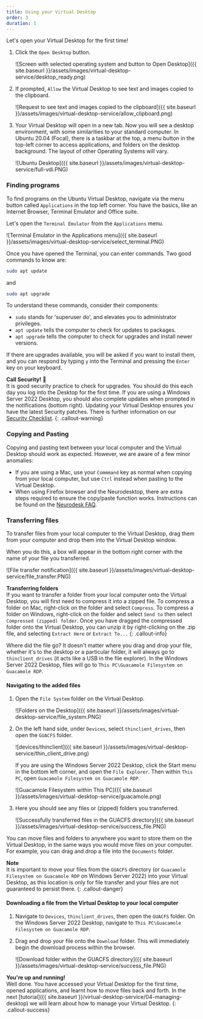 ```yaml
---
title: Using your Virtual Desktop
order: 3
duration: 1
---
```


Let's open your Virtual Desktop for the first time!

1. Click the `Open Desktop` button.

    ![Screen with selected operating system and button to Open Desktop]({{ site.baseurl }}/assets/images/virtual-desktop-service/desktop_ready.png)

1. If prompted, `Allow` the Virtual Desktop to see text and images copied to the clipboard.

    ![Request to see text and images copied to the clipboard]({{ site.baseurl }}/assets/images/virtual-desktop-service/allow_clipboard.png)

1. Your Virtual Desktop will open in a new tab. Now you will see a desktop environment, with some similarities to your standard computer. In Ubuntu 20.04 (Focal), there is a taskbar at the top, a menu button in the top-left corner to access applications, and folders on the desktop background. The layout of other Operating Systems will vary.

    ![Ubuntu Desktop]({{ site.baseurl }}/assets/images/virtual-desktop-service/full-vdi.PNG)

### Finding programs

To find programs on the Ubuntu Virtual Desktop, navigate via the menu button called `Applications` in the top left corner. You have the basics, like an Internet Browser, Terminal Emulator and Office suite.

Let's open the `Terminal Emulator` from the `Applications` menu.

![Terminal Emulator in the Applications menu]({{ site.baseurl }}/assets/images/virtual-desktop-service/select_terminal.PNG)

Once you have opened the Terminal, you can enter commands. Two good commands to know are:

```bash
sudo apt update
```

and

```bash
sudo apt upgrade
```

To understand these commands, consider their components:

- `sudo` stands for 'superuser do', and elevates you to administrator privileges.
- `apt update` tells the computer to check for updates to packages.
- `apt upgrade` tells the computer to check for upgrades and install newer versions.

If there are upgrades available, you will be asked if you want to install them, and you can respond by typing `y` into the Terminal and pressing the `Enter` key on your keyboard.

**Call Security!** 🚨  
It is good security practice to check for upgrades. You should do this each day you log into the Desktop for the first time. If you are using a Windows Server 2022 Desktop, you should also complete updates when prompted in the notifications (bottom right). Updating your Virtual Desktop ensures you have the latest Security patches. There is further information on our [Security Checklist](https://support.ehelp.edu.au/a/solutions/articles/6000253768).
{: .callout-warning}

### Copying and Pasting

Copying and pasting text between your local computer and the Virtual Desktop should work as expected. However, we are aware of a few minor anomalies:

- If you are using a Mac, use your `Commmand` key as normal when copying from your local computer, but use `Ctrl` instead when pasting to the Virtual Desktop.
- When using Firefox browser and the Neurodesktop, there are extra steps required to ensure the copy/paste function works. Instructions can be found on the [Neurodesk FAQ](https://www.neurodesk.org/docs/overview/faq/).

### Transferring files

To transfer files from your local computer to the Virtual Desktop, drag them from your computer and drop them into the Virtual Desktop window.

When you do this, a box will appear in the bottom right corner with the name of your file you transferred.

![File transfer notification]({{ site.baseurl }}/assets/images/virtual-desktop-service/file_transfer.PNG)

**Transferring folders**  
If you want to transfer a folder from your local computer onto the Virtual Desktop, you will first need to compress it into a zipped file. To compress a folder on Mac, right-click on the folder and select `Compress`. To compress a folder on Windows, right-click on the folder and select `Send to` then select `Compressed (zipped) folder`. Once you have dragged the compressed folder onto the Virtual Desktop, you can unzip it by right-clicking on the .zip file, and selecting `Extract Here` or `Extract To...`
{: .callout-info}

Where did the file go? It doesn't matter where you drag and drop your file, whether it's to the desktop or a particular folder, it will always go to `thinclient_drives` (it acts like a USB in the file explorer). In the Windows Server 2022 Desktop, files will go to `This PC\Guacamole Filesystem on Guacamole RDP`.

#### Navigating to the added files

1. Open the `File System` folder on the Virtual Desktop.

    ![Folders on the Desktop]({{ site.baseurl }}/assets/images/virtual-desktop-service/file_system.PNG)

1. On the left hand side, under `Devices`, select `thinclient_drives`, then open the `GUACFS` folder.

    ![devices/thinclient]({{ site.baseurl }}/assets/images/virtual-desktop-service/thin_client_drive.png)

    If you are using the Windows Server 2022 Desktop, click the Start menu in the bottom left corner, and open the `File Explorer`. Then within `This PC`, open `Guacamole Filesystem on Guacamole RDP`.

    ![Guacamole Filesystem within This PC]({{ site.baseurl }}/assets/images/virtual-desktop-service/guacamole.png)

1. Here you should see any files or (zipped) folders you transferred.

    ![Successfully transferred files in the GUACFS directory]({{ site.baseurl }}/assets/images/virtual-desktop-service/success_file.PNG)

You can move files and folders to anywhere you want to store them on the Virtual Desktop, in the same ways you would move files on your computer. For example, you can drag and drop a file into the `Documents` folder.

**Note**  
It is important to move your files from the `GUACFS` directory (or `Guacamole Filesystem on Guacamole RDP` on Windows Server 2022) into your Virtual Desktop, as this location is only for file transfer and your files are not guaranteed to persist there.
{: .callout-danger}

#### Downloading a file from the Virtual Desktop to your local computer

1. Navigate to `Devices`, `thinclient_drives`, then open the `GUACFS` folder. On the Windows Server 2022 Desktop, navigate to `This PC\Guacamole Filesystem on Guacamole RDP`.

1. Drag and drop your file onto the `Download` folder. This will immediately begin the download process within the browser.

    ![Download folder within the GUACFS directory]({{ site.baseurl }}/assets/images/virtual-desktop-service/success_file.PNG)

**You're up and running!**  
Well done. You have accessed your Virtual Desktop for the first time, opened applications, and learnt how to move files back and forth. In the next [tutorial]({{ site.baseurl }}/virtual-desktop-service/04-managing-desktop) we will learn about how to manage your Virtual Desktop.
{: .callout-success}
